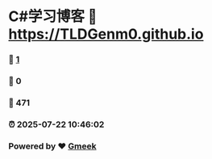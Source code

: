 # C#学习博客 :link: https://TLDGenm0.github.io 
### :page_facing_up: [1](https://TLDGenm0.github.io/tag.html) 
### :speech_balloon: 0 
### :hibiscus: 471 
### :alarm_clock: 2025-07-22 10:46:02 
### Powered by :heart: [Gmeek](https://github.com/Meekdai/Gmeek)
